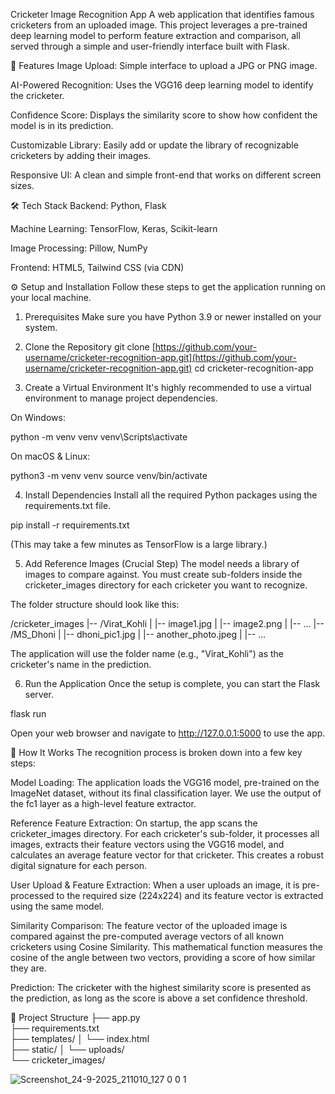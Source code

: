 Cricketer Image Recognition App
A web application that identifies famous cricketers from an uploaded image. This project leverages a pre-trained deep learning model to perform feature extraction and comparison, all served through a simple and user-friendly interface built with Flask.

🚀 Features
Image Upload: Simple interface to upload a JPG or PNG image.

AI-Powered Recognition: Uses the VGG16 deep learning model to identify the cricketer.

Confidence Score: Displays the similarity score to show how confident the model is in its prediction.

Customizable Library: Easily add or update the library of recognizable cricketers by adding their images.

Responsive UI: A clean and simple front-end that works on different screen sizes.

🛠️ Tech Stack
Backend: Python, Flask

Machine Learning: TensorFlow, Keras, Scikit-learn

Image Processing: Pillow, NumPy

Frontend: HTML5, Tailwind CSS (via CDN)

⚙️ Setup and Installation
Follow these steps to get the application running on your local machine.

1. Prerequisites
Make sure you have Python 3.9 or newer installed on your system.

2. Clone the Repository
git clone [https://github.com/your-username/cricketer-recognition-app.git](https://github.com/your-username/cricketer-recognition-app.git)
cd cricketer-recognition-app

3. Create a Virtual Environment
It's highly recommended to use a virtual environment to manage project dependencies.

On Windows:

python -m venv venv
venv\Scripts\activate

On macOS & Linux:

python3 -m venv venv
source venv/bin/activate

4. Install Dependencies
Install all the required Python packages using the requirements.txt file.

pip install -r requirements.txt

(This may take a few minutes as TensorFlow is a large library.)

5. Add Reference Images (Crucial Step)
The model needs a library of images to compare against. You must create sub-folders inside the cricketer_images directory for each cricketer you want to recognize.

The folder structure should look like this:

/cricketer_images
    |-- /Virat_Kohli
    |   |-- image1.jpg
    |   |-- image2.png
    |   |-- ...
    |-- /MS_Dhoni
    |   |-- dhoni_pic1.jpg
    |   |-- another_photo.jpeg
    |   |-- ...

The application will use the folder name (e.g., "Virat_Kohli") as the cricketer's name in the prediction.

6. Run the Application
Once the setup is complete, you can start the Flask server.

flask run

Open your web browser and navigate to http://127.0.0.1:5000 to use the app.

🤖 How It Works
The recognition process is broken down into a few key steps:

Model Loading: The application loads the VGG16 model, pre-trained on the ImageNet dataset, without its final classification layer. We use the output of the fc1 layer as a high-level feature extractor.

Reference Feature Extraction: On startup, the app scans the cricketer_images directory. For each cricketer's sub-folder, it processes all images, extracts their feature vectors using the VGG16 model, and calculates an average feature vector for that cricketer. This creates a robust digital signature for each person.

User Upload & Feature Extraction: When a user uploads an image, it is pre-processed to the required size (224x224) and its feature vector is extracted using the same model.

Similarity Comparison: The feature vector of the uploaded image is compared against the pre-computed average vectors of all known cricketers using Cosine Similarity. This mathematical function measures the cosine of the angle between two vectors, providing a score of how similar they are.

Prediction: The cricketer with the highest similarity score is presented as the prediction, as long as the score is above a set confidence threshold.

📂 Project Structure
├── app.py                  
├── requirements.txt          
├── templates/
│   └── index.html          
├── static/
│   └── uploads/            
└── cricketer_images/        


![Screenshot_24-9-2025_211010_127 0 0 1](https://github.com/user-attachments/assets/2e1403f7-66c4-4b8f-b40a-78fe7c386cdb)



